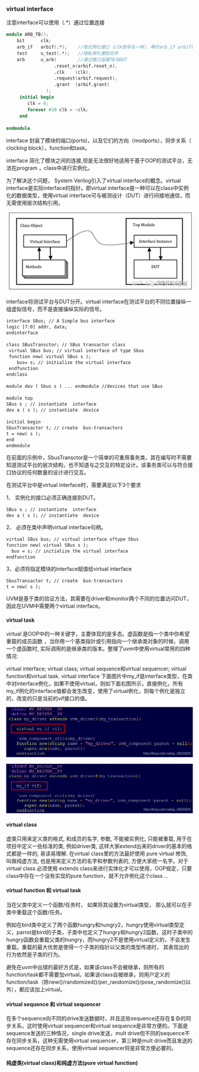 ### virtual interface

注意interface可以使用（.*）通过位置连接

```verilog
module ARB_TB();
    bit      clk;        
    arb_if   arbif(.*);    //隐式例化接口（clk信号名一样），等价arb_if arbif(.clk(clk));
    test     u_test(.*);   //隐私例化激励文件
    arb      u_arb(        //通过接口连接TB与DUT
                  .reset_n(arbif.reset_n),
                  .clk    (clk),
                  .request(arbif.request),
                  .grant  (arbif.grant) 
               );
     initial begin
        clk = 0;
        forever #10 clk = ~clk;
     end

endmodule
```



interface 封装了模块的端口(ports)，以及它们的方向（modports），同步关系（ clocking block），function和task。

interface 简化了模块之间的连接,但是无法很好地适用于基于OOP的测试平台，无法在program ，class中进行实例化。

为了解决这个问题， System Verilog引入了virtual interface的概念。virtual interface是实际interface的指针。即virtual interface是一种可以在class中实例化的数据类型，使用virtual interface可与被测设计（DUT）进行间接地通信，而无需使用层次结构引用。

![img](sv_virtual.assets/v2-3c779988c1ec38042bc4b55560c74d48_720w.jpg)



interface将测试平台与DUT分开。virtual interface在测试平台的不同位置操纵一组虚拟信号，而不是直接操纵实际的信号。

```text
interface SBus; // A Simple bus interface
logic [7:0] addr, data;
endinterface

class SBusTransctor; // SBus transactor class
 virtual SBus bus; // virtual interface of type Sbus
 function new( virtual SBus s );
    bus= s; // initialize the virtual interface
 endfunction
endclass

module dev ( Sbus s ) ... endmodule //devices that use SBus

module top
SBus s ; // instantiate  interface
dev a ( s ); // instantiate  device

initial begin
SbusTransactor t; // create  bus-transactors
t = new( s );
end
endmodule
```

在前面的示例中，SbusTransctor是一个简单的可重用事务类，其在编写时不需要知道测试平台的层次结构，也不知道与之交互的特定设计。该事务类可以与符合接口协议的任何数量的设计进行交互。





在测试平台中是virtual interface时，需要满足以下3个要求



1、 实例化的接口必须正确连接到DUT。

```text
SBus s ; // instantiate  interface
dev a ( s ); // instantiate  device
```



2、 必须在类中声明virtual interface句柄。

```text
virtual SBus bus; // virtual interface oftype Sbus
function new( virtual SBus s );
  bus = s; // initialize the virtual interface 
endfunction
```

3、必须将指定模块的interface赋值给virtual interface



```text
SbusTransactor t; // create  bus-transactors
t = new( s );
```

UVM是基于类的验证方法，其需要在driver和monitor两个不同的位置访问DUT，因此在UVM中需要两个virtual interface。

#### virtual task

virtual 是OOP中的一种关键字，主要体现的是多态。虚函数是指一个类中你希望重载的成员函数 ，当你用一个基类指针或引用指向一个继承类对象的时候，调用一个虚函数时, 实际调用的是继承类的版本。整理了uvm中使用virtual常用的四种情况:

virtual interface;
virtual class;
virtual sequence和virtual sequencer;
virtual function和virtual task.
virtual interface
下面图片中my_if是interface类型，在类中对interface例化，如果不使用virtual，则如下面右图所示，直接例化，所有my_if例化的interface值都会发生改变，使用了virtual例化，则每个例化是独立的，改变的只是当前的vif接口的值。

![img](sv_virtual.assets/20210413091628378.png)

![img](sv_virtual.assets/20210413091702778.png)

#### virtual class

虚类只用来定义类的格式, 和成员的名字, 参数, 不能被实例化, 只能被重载, 用于在项目中定义一些标准的类, 例如driver类, 这样大家extend出来的driver的基本的格式都是一样的, 易读易理解. 在virtual class里的方法最好使用 pure virtual 修饰, 叫做纯虚方法, 也是用来定义方法的名字和参数列表的, 方便大家统一名字。对于virtual class 必须使用 extends class来进行实体化才可以使用，OOP规定，只要class中存在一个没有实现的pure function，就不允许例化这个class …

#### virtual function 和 virtual task

当在父类中定义一个函数/任务时， 如果将其设置为virtual类型， 那么就可以在子类中重载这个函数/任务。

例如在bird类中定义了两个函数hungry和hungry2，hungry使用virtual类型定义，parrot是bird的子类，子类中也定义了hungry和hungry2函数，这时子类中的hungry函数会重载父类的hungry，而hungry2不是使用virtual定义的，不会发生重载。重载的最大优势是使得一个子类的指针以父类的类型传递时， 其表现出的行为依然是子类的行为。

避免在uvm中出错的最好方式是，如果该class不会被继承，则所有的function/task都不需要加virtual。如果该class会被继承，则用户定义的function/task（除new()/randomized()/per_randomize()/pose_randomize()以外），都应该加上virtual。

#### virtual sequence 和 virtual sequencer

在多个sequence向不同的drive发送数据时，并且这些sequence还存在复杂的同步关系，这时使用virtual sequencer和virtual sequence是非常方便的。下面是sequence发送的三种情况，single drive发送，mult drive但不同的sequence不存在同步关系，这种无需使用virtual sequencer，第三种是mult drive而且发送的sequence还存在同步关系，使用virtual sequencer将是非常方便必要的。

#### 纯虚类(virtual class)和纯虚方法(pure virtual function)